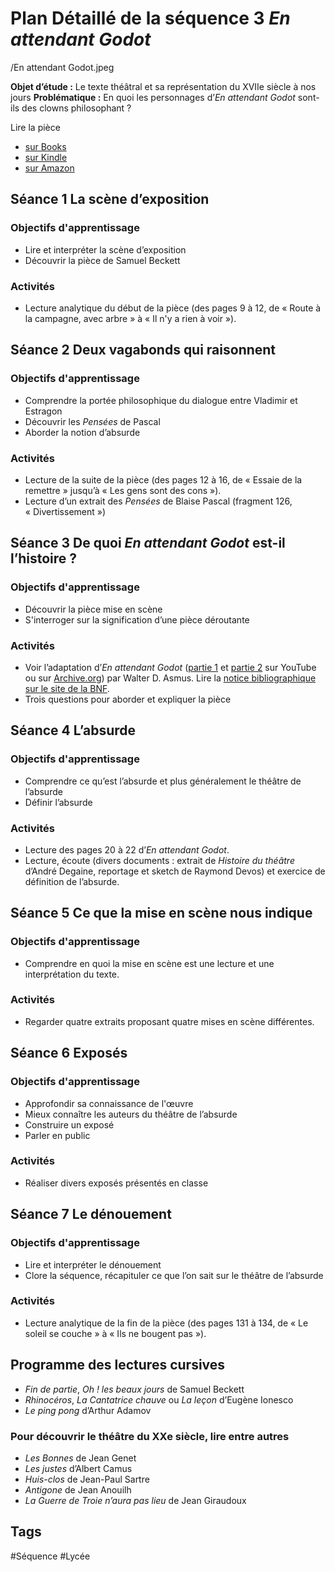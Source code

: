 # Plan Détaillé de la séquence 3 *En attendant Godot*

/En attendant Godot.jpeg

**Objet d’étude :** Le texte théâtral et sa représentation du XVIIe siècle à nos jours
**Problématique :** En quoi les personnages d’*En attendant Godot* sont-ils des clowns philosophant ?

Lire la pièce
- [sur Books](https://itunes.apple.com/gb/book/en-attendant-godot/id1072091803?mt=11)
- [sur Kindle](https://www.amazon.co.uk/En-attendant-Godot-Th%C3%A9%C3%A2tre-French-ebook/dp/B01A724SU8)
- [sur Amazon](https://www.amazon.co.uk/En-attendant-Godot-Samuel-Beckett/dp/2735208583)

## Séance 1 La scène d’exposition
### Objectifs d'apprentissage
- Lire et interpréter la scène d’exposition
- Découvrir la pièce de Samuel Beckett

### Activités
- Lecture analytique du début de la pièce (des pages 9 à 12, de « Route à la campagne, avec arbre » à « Il n'y a rien à voir »).

## Séance 2 Deux vagabonds qui raisonnent
### Objectifs d'apprentissage
- Comprendre la portée philosophique du dialogue entre Vladimir et Estragon
- Découvrir les *Pensées* de Pascal
- Aborder la notion d’absurde

### Activités
- Lecture de la suite de la pièce (des pages 12 à 16, de « Essaie de la remettre » jusqu’à « Les gens sont des cons »).
- Lecture d’un extrait des *Pensées* de Blaise Pascal (fragment 126, « Divertissement »)

## Séance 3 De quoi *En attendant Godot* est-il l’histoire ?
### Objectifs d'apprentissage
- Découvrir la pièce mise en scène
- S'interroger sur la signification d’une pièce déroutante

### Activités
- Voir l’adaptation d’*En attendant Godot* ([partie 1](https://youtu.be/dPuX_3LN1A8) et [partie 2](https://youtu.be/QEiwIaRdlWc) sur YouTube ou sur [Archive.org](https://archive.org/details/SamuelBeckett_En-attendant-Godot)) par Walter D. Asmus. Lire la [notice bibliographique sur le site de la BNF](https://catalogue.bnf.fr/ark:/12148/cb38192837j).
- Trois questions pour aborder et expliquer la pièce

## Séance 4 L’absurde
### Objectifs d'apprentissage
- Comprendre ce qu’est l’absurde et plus généralement le théâtre de l’absurde
- Définir l’absurde

### Activités
- Lecture des pages 20 à 22 d’*En attendant Godot*.
- Lecture, écoute (divers documents : extrait de *Histoire du théâtre* d’André Degaine, reportage et sketch de Raymond Devos) et exercice de définition de l’absurde.

## Séance 5 Ce que la mise en scène nous indique
### Objectifs d'apprentissage
- Comprendre en quoi la mise en scène est une lecture et une interprétation du texte.

### Activités
- Regarder quatre extraits proposant quatre mises en scène différentes.

## Séance 6 Exposés
### Objectifs d'apprentissage
- Approfondir sa connaissance de l'œuvre
- Mieux connaître les auteurs du théâtre de l’absurde
- Construire un exposé
- Parler en public

### Activités
- Réaliser divers exposés présentés en classe

## Séance 7 Le dénouement
### Objectifs d'apprentissage
- Lire et interpréter le dénouement
- Clore la séquence, récapituler ce que l’on sait sur le théâtre de l’absurde

### Activités
- Lecture analytique de la fin de la pièce (des pages 131 à 134, de « Le soleil se couche » à « Ils ne bougent pas »).

## Programme des lectures cursives
- *Fin de partie*, *Oh ! les beaux jours* de Samuel Beckett
- *Rhinocéros*, *La Cantatrice chauve* ou *La leçon* d’Eugène Ionesco
- *Le ping pong* d’Arthur Adamov

### Pour découvrir le théâtre du XXe siècle, lire entre autres
- *Les Bonnes* de Jean Genet
- *Les justes* d’Albert Camus
- *Huis-clos* de Jean-Paul Sartre
- *Antigone* de Jean Anouilh
- *La Guerre de Troie n’aura pas lieu* de Jean Giraudoux

## Tags

#Séquence #Lycée

